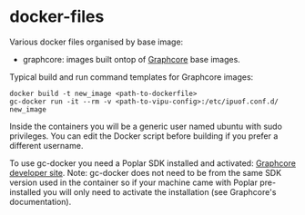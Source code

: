 # docker-files

Various docker files organised by base image:

- graphcore: images built ontop of [Graphcore](https://hub.docker.com/u/graphcore) base images.

Typical build and run command templates for Graphcore images:

```
docker build -t new_image <path-to-dockerfile>
gc-docker run -it --rm -v <path-to-vipu-config>:/etc/ipuof.conf.d/ new_image
```

Inside the containers you will be a generic user named ubuntu with sudo privileges.
You can edit the Docker script before building if you prefer a different username.

To use gc-docker you need a Poplar SDK installed and activated:
[Graphcore developer site](https://www.graphcore.ai/developer).
Note: gc-docker does not need to be from the same SDK version used in the
container so if your machine came with Poplar pre-installed you will only
need to activate the installation (see Graphcore's documentation).
